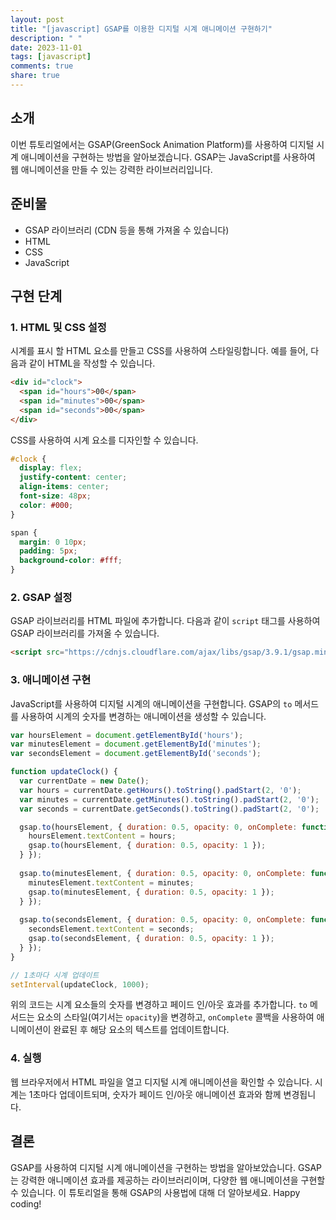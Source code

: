 ```yaml
---
layout: post
title: "[javascript] GSAP를 이용한 디지털 시계 애니메이션 구현하기"
description: " "
date: 2023-11-01
tags: [javascript]
comments: true
share: true
---
```


## 소개
이번 튜토리얼에서는 GSAP(GreenSock Animation Platform)를 사용하여 디지털 시계 애니메이션을 구현하는 방법을 알아보겠습니다. GSAP는 JavaScript를 사용하여 웹 애니메이션을 만들 수 있는 강력한 라이브러리입니다.

## 준비물
- GSAP 라이브러리 (CDN 등을 통해 가져올 수 있습니다)
- HTML
- CSS
- JavaScript

## 구현 단계
### 1. HTML 및 CSS 설정
시계를 표시 할 HTML 요소를 만들고 CSS를 사용하여 스타일링합니다. 예를 들어, 다음과 같이 HTML을 작성할 수 있습니다.

```html
<div id="clock">
  <span id="hours">00</span>
  <span id="minutes">00</span>
  <span id="seconds">00</span>
</div>
```

CSS를 사용하여 시계 요소를 디자인할 수 있습니다.

```css
#clock {
  display: flex;
  justify-content: center;
  align-items: center;
  font-size: 48px;
  color: #000;
}

span {
  margin: 0 10px;
  padding: 5px;
  background-color: #fff;
}
```

### 2. GSAP 설정
GSAP 라이브러리를 HTML 파일에 추가합니다. 다음과 같이 `script` 태그를 사용하여 GSAP 라이브러리를 가져올 수 있습니다.

```html
<script src="https://cdnjs.cloudflare.com/ajax/libs/gsap/3.9.1/gsap.min.js"></script>
```

### 3. 애니메이션 구현
JavaScript를 사용하여 디지털 시계의 애니메이션을 구현합니다. GSAP의 `to` 메서드를 사용하여 시계의 숫자를 변경하는 애니메이션을 생성할 수 있습니다.

```javascript
var hoursElement = document.getElementById('hours');
var minutesElement = document.getElementById('minutes');
var secondsElement = document.getElementById('seconds');

function updateClock() {
  var currentDate = new Date();
  var hours = currentDate.getHours().toString().padStart(2, '0');
  var minutes = currentDate.getMinutes().toString().padStart(2, '0');
  var seconds = currentDate.getSeconds().toString().padStart(2, '0');

  gsap.to(hoursElement, { duration: 0.5, opacity: 0, onComplete: function() {
    hoursElement.textContent = hours;
    gsap.to(hoursElement, { duration: 0.5, opacity: 1 });
  } });
  
  gsap.to(minutesElement, { duration: 0.5, opacity: 0, onComplete: function() {
    minutesElement.textContent = minutes;
    gsap.to(minutesElement, { duration: 0.5, opacity: 1 });
  } });
  
  gsap.to(secondsElement, { duration: 0.5, opacity: 0, onComplete: function() {
    secondsElement.textContent = seconds;
    gsap.to(secondsElement, { duration: 0.5, opacity: 1 });
  } });
}

// 1초마다 시계 업데이트
setInterval(updateClock, 1000);
```

위의 코드는 시계 요소들의 숫자를 변경하고 페이드 인/아웃 효과를 추가합니다. `to` 메서드는 요소의 스타일(여기서는 `opacity`)을 변경하고, `onComplete` 콜백을 사용하여 애니메이션이 완료된 후 해당 요소의 텍스트를 업데이트합니다.

### 4. 실행
웹 브라우저에서 HTML 파일을 열고 디지털 시계 애니메이션을 확인할 수 있습니다. 시계는 1초마다 업데이트되며, 숫자가 페이드 인/아웃 애니메이션 효과와 함께 변경됩니다.

## 결론
GSAP를 사용하여 디지털 시계 애니메이션을 구현하는 방법을 알아보았습니다. GSAP는 강력한 애니메이션 효과를 제공하는 라이브러리이며, 다양한 웹 애니메이션을 구현할 수 있습니다. 이 튜토리얼을 통해 GSAP의 사용법에 대해 더 알아보세요. Happy coding!